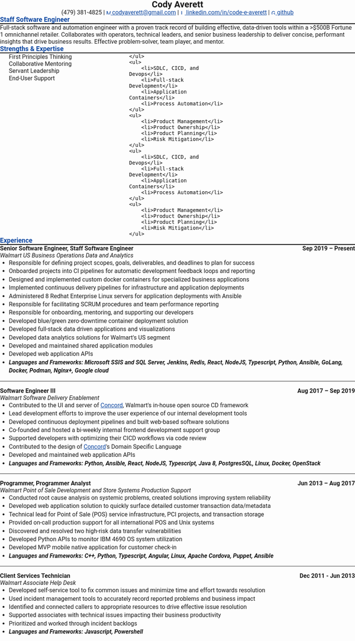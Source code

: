 <!-- <link rel="stylesheet" type="text/css" href="resume.css"> -->
<style>
    body {
        display: block;
        max-width: 1000px;
        margin: 0 auto;
        padding: 0;
        font-family: Roboto;
        font-size: 16px;
    }

     @media print {
        body {
            display: block;
            max-width: 1200px;
            margin: 0 auto;
            padding: 0;
            font-family: Roboto;
            font-size: 12px;
        }
    }

    .name {
        font-size: 1.5rem;
        line-height: 1.5rem;
        font-weight: bold;
        display: block;
        text-align: center;
    }

    h1 {
        border: none;
        text-align: center;
        font-weight: bold;
        padding: 0;
        margin: 1rem 0;
    }

    h2 {
        font-size: 1.1rem;
        font-weight: bold;
        border-bottom: 2px solid black;
        color: #0D47A1;
        margin: 0;
    }

    h3 {
        font-size: 1rem;
        font-weight: bold;
        margin: 0;
    }

    p, ul {
        font-size: 1rem;
        margin: 0;
    }

    ul, ol {
        padding: 0 0 0 1.5rem;
        margin: 0;
    }

    li {
        line-height: 1.4rem;
        /* change this for tighter spacing */
        /* default 150% */
    }

    .skill-columns {
        columns: 3;
    }

    .skill-columns ul li {
        list-style-type: none;
        line-height: 1.2rem;
        padding: 0;
    }

    /* assume images are icons */
    /* icons for skills/tools */
    .info img {
        width: 15px;
    }

    /* assume images are icons */
    /* icons for contact info */
    .info a img {
        width: 12px;
    }

    a {
        color: #0D47A1;
    }

    code {
        color: black;
    }

    time {
        float: right;
        font-size: inherit;
        font-weight: bold;
    }

    location {
        font-weight: normal;
        font-style: italic;
    }

    .info {
        display: block;
        text-align: center;
    }

</style>

<span class="name">Cody Averett</span>

<span class="info">

(479) 381-4825 | [![Mail](https://simpleicons.org/icons/minutemailer.svg) codyaverett@gmail.com](mailto:codyaverett@gmail.com) | [![LinkedIn](https://simpleicons.org/icons/linkedin.svg) linkedin.com/in/code-e-averett](https://www.linkedin.com/in/code-e-averett/) | [![GitHub](https://simpleicons.org/icons/github.svg) github](https://github.com/codyaverett)

</span>

## Staff Software Engineer

Full-stack software and automation engineer with a proven track record of building effective, data-driven tools within a >$500B Fortune 1 omnichannel retailer.  Collaborates with operators, technical leaders, and senior business leadership to deliver concise, performant insights that drive business results.  Effective problem-solver, team player, and mentor.

## Strengths & Expertise

<div class="skill-columns">
    <ul>
        <li>First Principles Thinking</li>
        <li>Collaborative Mentoring</li>
        <li>Servant Leadership</li>
        <li>End-User Support</li>

    </ul>
    <ul>
        <li>SDLC, CICD, and Devops</li>
        <li>Full-stack Development</li>
        <li>Application Containers</li>
        <li>Process Automation</li>
    </ul>
    <ul>
        <li>Product Management</li>
        <li>Product Ownership</li>
        <li>Product Planning</li>
        <li>Risk Mitigation</li>
    </ul>
    <ul>
        <li>SDLC, CICD, and Devops</li>
        <li>Full-stack Development</li>
        <li>Application Containers</li>
        <li>Process Automation</li>
    </ul>
    <ul>
        <li>Product Management</li>
        <li>Product Ownership</li>
        <li>Product Planning</li>
        <li>Risk Mitigation</li>
    </ul>
</div>

## Experience

### Senior Software Engineer, Staff Software Engineer <time>Sep 2019 – Present</time>
<location> Walmart US Business Operations Data and Analytics </location>

- Responsible for defining project scopes, goals, deliverables, and deadlines to plan for success
- Onboarded projects into CI pipelines for automatic development feedback loops and reporting
- Designed and implemented custom docker containers for specialized business applications
- Implemented continuous delivery pipelines for infrastructure and application deployments
- Administered 8 Redhat Enterprise Linux servers for application deployments with Ansible
- Responsible for facilitating SCRUM procedures and team performance reporting
- Responsible for onboarding, mentoring, and supporting our developers
- Developed blue/green zero-downtime container deployment solution
- Developed full-stack data driven applications and visualizations
- Developed data analytics solutions for Walmart's US segment
- Developed and maintained shared application modules
- Developed web application APIs
- ___Languages and Frameworks: Microsoft SSIS and SQL Server, Jenkins, Redis, React, NodeJS, Typescript, Python, Ansible, GoLang, Docker, Podman, Nginx+, Google cloud___

---

### Software Engineer III <time> Aug 2017 – Sep 2019 </time>
<location> Walmart Software Delivery Enablement </location>

- Contributed to the UI and server of [Concord](https://concord.walmartlabs.com), Walmart's in-house open source CD framework
- Lead development efforts to improve the user experience of our internal development tools
- Developed continuous deployment pipelines and built web-based software solutions
- Co-founded and hosted a bi-weekly internal frontend development support group
- Supported developers with optimizing their CICD workflows via code review
- Contributed to the design of [Concord](https://concord.walmartlabs.com)'s Domain Specific Language
- Developed and maintained web application APIs
- ___Languages and Frameworks: Python, Ansible, React, NodeJS, Typescript, Java 8, PostgresSQL, Linux, Docker, OpenStack___

---

### Programmer, Programmer Analyst <time> Jun 2013 – Aug 2017 </time>
<location> Walmart Point of Sale Development and Store Systems Production Support </location>

- Conducted root cause analysis on systemic problems, created solutions improving system reliability
- Developed web application solution to quickly surface detailed customer transaction data/metadata
- Technical lead for Point of Sale (POS) service infrastructure, PCI projects, and transaction storage
- Provided on-call production support for all international POS and Unix systems
- Discovered and resolved two high-risk data transfer vulnerabilities
- Developed Python APIs to monitor IBM 4690 OS system utilization
- Developed MVP mobile native application for customer check-in
- ___Languages and Frameworks: C++, Python, Typescript, Angular, Linux, Apache Cordova, Puppet, Ansible___

---

### Client Services Technician <time> Dec 2011 - Jun 2013 </time>
<location> Walmart Associate Help Desk </location>

- Developed self-service tool to fix common issues and minimize time and effort towards resolution
- Used incident management tools to accurately record reported problems and business impact
- Identified and connected callers to appropriate resources to drive effective issue resolution 
- Supported associates with technical issues impacting their business productivity
- Prioritized and worked through incident backlogs
- ___Languages and Frameworks: Javascript, Powershell___

<!-- Detail checks: 1. No period for each bullet; 2. Past tense for previous work; 3. Present tense for current work; 4. Spell check passed; 5. Grammarly check passed; 6. Sync with Linkedin; 7. Check paper format -->
